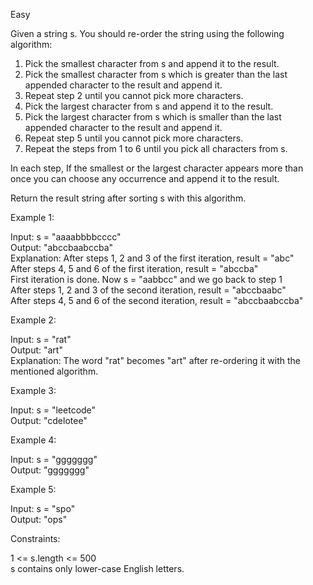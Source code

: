 Easy

Given a string s. You should re-order the string using the following algorithm:

1. Pick the smallest character from s and append it to the result.  
2. Pick the smallest character from s which is greater than the last appended character to the result and append it.  
3. Repeat step 2 until you cannot pick more characters.  
4. Pick the largest character from s and append it to the result.
5. Pick the largest character from s which is smaller than the last appended character to the result and append it.
6. Repeat step 5 until you cannot pick more characters.
7. Repeat the steps from 1 to 6 until you pick all characters from s.

In each step, If the smallest or the largest character appears more than once you can choose any occurrence and append it to the result.

Return the result string after sorting s with this algorithm.

 

Example 1:

Input: s = "aaaabbbbcccc"  
Output: "abccbaabccba"  
Explanation: After steps 1, 2 and 3 of the first iteration, result = "abc"  
After steps 4, 5 and 6 of the first iteration, result = "abccba"  
First iteration is done. Now s = "aabbcc" and we go back to step 1  
After steps 1, 2 and 3 of the second iteration, result = "abccbaabc"  
After steps 4, 5 and 6 of the second iteration, result = "abccbaabccba"

Example 2:

Input: s = "rat"  
Output: "art"  
Explanation: The word "rat" becomes "art" after re-ordering it with the mentioned algorithm.

Example 3:

Input: s = "leetcode"  
Output: "cdelotee"

Example 4:

Input: s = "ggggggg"  
Output: "ggggggg"

Example 5:

Input: s = "spo"  
Output: "ops"
 

Constraints:

1 <= s.length <= 500  
s contains only lower-case English letters.
